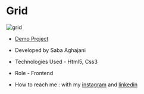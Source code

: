 # Grid
![grid](https://github.com/Saba-Aghajani-developer/grid/assets/135870519/9955d284-e904-4e7c-b244-fe927f5f3271)

- [Demo Project](https://saba-aghajani-developer.github.io/grid/)

- Developed by Saba Aghajani
  
- Technologies Used - Html5, Css3 

- Role - Frontend

- How to reach me : with my [instagram](https://instagram.com/saba_aghajani_web?igshid=ZGUzMzM3NWJiOQ==) and [linkedin](https://www.linkedin.com/in/saba-a-69b608208)
